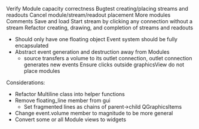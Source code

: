Verify Module capacity correctness
Bugtest creating/placing streams and readouts
Cancel module/stream/readout placement
More modules
Comments
Save and load
Start stream by clicking any connection without a stream
Refactor creating, drawing, and completion of streams and readouts
- Should only have one floating object
Event system should be fully encapsulated
- Abstract event generation and destruction away from Modules
    - source transfers a volume to its outlet connection, outlet connection generates new events
Ensure clicks outside graphicsView do not place modules

Considerations:
- Refactor Multiline class into helper functions
- Remove floating_line member from gui
    - Set fragmented lines as chains of parent->child QGraphicsItems
- Change event.volume member to magnitude to be more general
- Convert some or all Module views to widgets